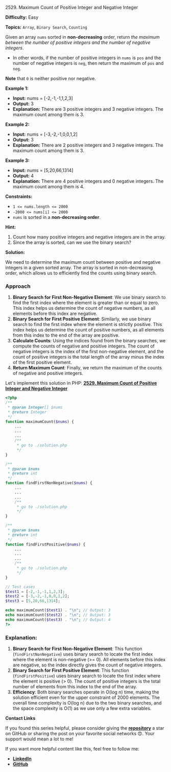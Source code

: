 2529\. Maximum Count of Positive Integer and Negative Integer

**Difficulty:** Easy

**Topics:** `Array`, `Binary Search`, `Counting`

Given an array `nums` sorted in **non-decreasing** order, return _the maximum between the number of positive integers and the number of negative integers_.

- In other words, if the number of positive integers in `nums` is `pos` and the number of negative integers is `neg`, then return the maximum of `pos` and `neg`.

**Note** that `0` is neither positive nor negative.

**Example 1:**

- **Input:** nums = [-2,-1,-1,1,2,3]
- **Output:** 3
- **Explanation:** There are 3 positive integers and 3 negative integers. The maximum count among them is 3.

**Example 2:**

- **Input:** nums = [-3,-2,-1,0,0,1,2]
- **Output:** 3
- **Explanation:** There are 2 positive integers and 3 negative integers. The maximum count among them is 3.


**Example 3:**

- **Input:** nums = [5,20,66,1314]
- **Output:** 4
- **Explanation:** There are 4 positive integers and 0 negative integers. The maximum count among them is 4.



**Constraints:**

- `1 <= nums.length <= 2000`
- `-2000 <= nums[i] <= 2000`
- `nums` is sorted in a **non-decreasing order**.


**Hint:**
1. Count how many positive integers and negative integers are in the array.
2. Since the array is sorted, can we use the binary search?



**Solution:**

We need to determine the maximum count between positive and negative integers in a given sorted array. The array is sorted in non-decreasing order, which allows us to efficiently find the counts using binary search.

### Approach
1. **Binary Search for First Non-Negative Element**: We use binary search to find the first index where the element is greater than or equal to zero. This index helps us determine the count of negative numbers, as all elements before this index are negative.
2. **Binary Search for First Positive Element**: Similarly, we use binary search to find the first index where the element is strictly positive. This index helps us determine the count of positive numbers, as all elements from this index to the end of the array are positive.
3. **Calculate Counts**: Using the indices found from the binary searches, we compute the counts of negative and positive integers. The count of negative integers is the index of the first non-negative element, and the count of positive integers is the total length of the array minus the index of the first positive element.
4. **Return Maximum Count**: Finally, we return the maximum of the counts of negative and positive integers.

Let's implement this solution in PHP: **[2529. Maximum Count of Positive Integer and Negative Integer](https://github.com/mah-shamim/leet-code-in-php/tree/main/algorithms/002529-maximum-count-of-positive-integer-and-negative-integer/solution.php)**

```php
<?php
/**
 * @param Integer[] $nums
 * @return Integer
 */
function maximumCount($nums) {
    ...
    ...
    ...
    /**
     * go to ./solution.php
     */
}

/**
 * @param $nums
 * @return int
 */
function findFirstNonNegative($nums) {
    ...
    ...
    ...
    /**
     * go to ./solution.php
     */
}

/**
 * @param $nums
 * @return int
 */
function findFirstPositive($nums) {
    ...
    ...
    ...
    /**
     * go to ./solution.php
     */
}

// Test cases
$test1 = [-2,-1,-1,1,2,3]; 
$test2 = [-3,-2,-1,0,0,1,2]; 
$test3 = [5,20,66,1314]; 

echo maximumCount($test1) . "\n"; // Output: 3
echo maximumCount($test2) . "\n"; // Output: 3
echo maximumCount($test3) . "\n"; // Output: 4
?>
```

### Explanation:

1. **Binary Search for First Non-Negative Element**: This function (`findFirstNonNegative`) uses binary search to locate the first index where the element is non-negative (>= 0). All elements before this index are negative, so the index directly gives the count of negative integers.
2. **Binary Search for First Positive Element**: This function (`findFirstPositive`) uses binary search to locate the first index where the element is positive (> 0). The count of positive integers is the total number of elements from this index to the end of the array.
3. **Efficiency**: Both binary searches operate in O(log n) time, making the solution efficient even for the upper constraint of 2000 elements. The overall time complexity is O(log n) due to the two binary searches, and the space complexity is O(1) as we use only a few extra variables.

**Contact Links**

If you found this series helpful, please consider giving the **[repository](https://github.com/mah-shamim/leet-code-in-php)** a star on GitHub or sharing the post on your favorite social networks 😍. Your support would mean a lot to me!

If you want more helpful content like this, feel free to follow me:

- **[LinkedIn](https://www.linkedin.com/in/arifulhaque/)**
- **[GitHub](https://github.com/mah-shamim)**